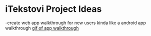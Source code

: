 # iTekstovi Project Ideas 
-create web app walkthrough for new users kinda like a android app walkthrough 
<a href="https://assets.materialup.com/uploads/5f1bc3fc-77d4-4bc7-bffc-ca78d4c6decf/shot.gif">gif of app walkthrough</a>
